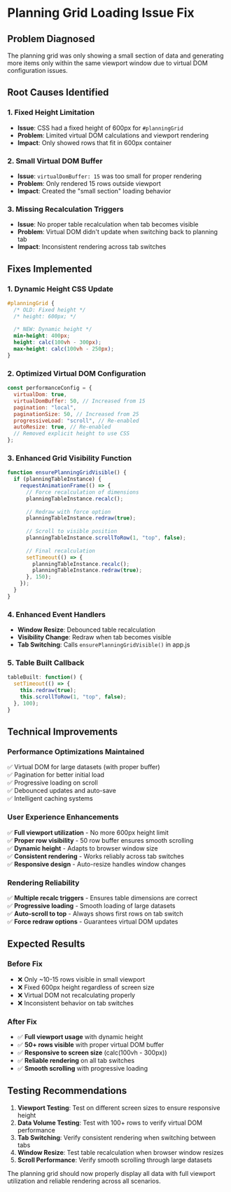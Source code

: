 # Planning Grid Loading Issue Fix

## Problem Diagnosed
The planning grid was only showing a small section of data and generating more items only within the same viewport window due to virtual DOM configuration issues.

## Root Causes Identified

### 1. Fixed Height Limitation
- **Issue**: CSS had a fixed height of 600px for `#planningGrid`
- **Problem**: Limited virtual DOM calculations and viewport rendering
- **Impact**: Only showed rows that fit in 600px container

### 2. Small Virtual DOM Buffer
- **Issue**: `virtualDomBuffer: 15` was too small for proper rendering
- **Problem**: Only rendered 15 rows outside viewport
- **Impact**: Created the "small section" loading behavior

### 3. Missing Recalculation Triggers
- **Issue**: No proper table recalculation when tab becomes visible
- **Problem**: Virtual DOM didn't update when switching back to planning tab
- **Impact**: Inconsistent rendering across tab switches

## Fixes Implemented

### 1. Dynamic Height CSS Update
```css
#planningGrid {
  /* OLD: Fixed height */
  /* height: 600px; */
  
  /* NEW: Dynamic height */
  min-height: 400px;
  height: calc(100vh - 300px);
  max-height: calc(100vh - 250px);
}
```

### 2. Optimized Virtual DOM Configuration
```javascript
const performanceConfig = {
  virtualDom: true,
  virtualDomBuffer: 50, // Increased from 15
  pagination: "local",
  paginationSize: 50, // Increased from 25
  progressiveLoad: "scroll", // Re-enabled
  autoResize: true, // Re-enabled
  // Removed explicit height to use CSS
};
```

### 3. Enhanced Grid Visibility Function
```javascript
function ensurePlanningGridVisible() {
  if (planningTableInstance) {
    requestAnimationFrame(() => {
      // Force recalculation of dimensions
      planningTableInstance.recalc();
      
      // Redraw with force option
      planningTableInstance.redraw(true);
      
      // Scroll to visible position
      planningTableInstance.scrollToRow(1, "top", false);
      
      // Final recalculation
      setTimeout(() => {
        planningTableInstance.recalc();
        planningTableInstance.redraw(true);
      }, 150);
    });
  }
}
```

### 4. Enhanced Event Handlers
- **Window Resize**: Debounced table recalculation
- **Visibility Change**: Redraw when tab becomes visible
- **Tab Switching**: Calls `ensurePlanningGridVisible()` in app.js

### 5. Table Built Callback
```javascript
tableBuilt: function() {
  setTimeout(() => {
    this.redraw(true);
    this.scrollToRow(1, "top", false);
  }, 100);
}
```

## Technical Improvements

### Performance Optimizations Maintained
✅ Virtual DOM for large datasets (with proper buffer)  
✅ Pagination for better initial load  
✅ Progressive loading on scroll  
✅ Debounced updates and auto-save  
✅ Intelligent caching systems  

### User Experience Enhancements
✅ **Full viewport utilization** - No more 600px height limit  
✅ **Proper row visibility** - 50 row buffer ensures smooth scrolling  
✅ **Dynamic height** - Adapts to browser window size  
✅ **Consistent rendering** - Works reliably across tab switches  
✅ **Responsive design** - Auto-resize handles window changes  

### Rendering Reliability
✅ **Multiple recalc triggers** - Ensures table dimensions are correct  
✅ **Progressive loading** - Smooth loading of large datasets  
✅ **Auto-scroll to top** - Always shows first rows on tab switch  
✅ **Force redraw options** - Guarantees virtual DOM updates  

## Expected Results

### Before Fix
- ❌ Only ~10-15 rows visible in small viewport
- ❌ Fixed 600px height regardless of screen size
- ❌ Virtual DOM not recalculating properly
- ❌ Inconsistent behavior on tab switches

### After Fix
- ✅ **Full viewport usage** with dynamic height
- ✅ **50+ rows visible** with proper virtual DOM buffer
- ✅ **Responsive to screen size** (calc(100vh - 300px))
- ✅ **Reliable rendering** on all tab switches
- ✅ **Smooth scrolling** with progressive loading

## Testing Recommendations

1. **Viewport Testing**: Test on different screen sizes to ensure responsive height
2. **Data Volume Testing**: Test with 100+ rows to verify virtual DOM performance
3. **Tab Switching**: Verify consistent rendering when switching between tabs
4. **Window Resize**: Test table recalculation when browser window resizes
5. **Scroll Performance**: Verify smooth scrolling through large datasets

The planning grid should now properly display all data with full viewport utilization and reliable rendering across all scenarios.
